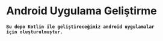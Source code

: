 # **Android Uygulama Geliştirme**

<code>**Bu depo Kotlin ile geliştireceğimiz android uygulamalar için oluşturulmuştur.**</code>








